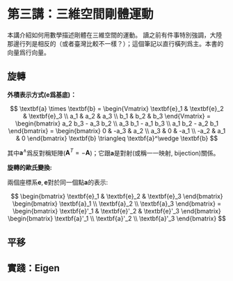 # 第三講：三維空間剛體運動

本講介紹如何用數學描述剛體在三維空間的運動。
讀之前有件事特別強調，大陸那邊行列是相反的（或者臺灣比較不一樣？）；這個筆記以直行橫列爲主。本書的向量爲行向量。

## 旋轉

**外積表示方式($\textbf{e}$爲基底)：**

$$
\textbf{a} \times \textbf{b} =
\begin{Vmatrix}
\textbf{e}_1 & \textbf{e}_2 & \textbf{e}_3 \\
a_1 & a_2 & a_3 \\
b_1 & b_2 & b_3
\end{Vmatrix} =
\begin{bmatrix}
a_2 b_3 - a_3 b_2 \\
a_3 b_1 - a_1 b_3 \\
a_1 b_2 - a_2 b_1
\end{bmatrix} =
\begin{bmatrix}
0 & -a_3 & a_2 \\
a_3 & 0 & -a_1 \\
-a_2 & a_1 & 0
\end{bmatrix} \textbf{b} \triangleq
\textbf{a}^\wedge \textbf{b}
$$

其中$\textbf{a}^\wedge$爲反對稱矩陣($\textbf{A}^T = -\textbf{A}$)；它跟$\textbf{a}$是對射(或稱一一映射, bijection)關係。

**旋轉的歐氏變換:**

兩個座標系$\textbf{e}, \textbf{e}$對於同一個點$\textbf{a}$的表示:

$$
\begin{bmatrix} \textbf{e}_1 & \textbf{e}_2 & \textbf{e}_3 \end{bmatrix}
\begin{bmatrix}
\textbf{a}_1 \\
\textbf{a}_2 \\
\textbf{a}_3
\end{bmatrix} = 
\begin{bmatrix} \textbf{e}'_1 & \textbf{e}'_2 & \textbf{e}'_3 \end{bmatrix}
\begin{bmatrix}
\textbf{a}'_1 \\
\textbf{a}'_2 \\
\textbf{a}'_3
\end{bmatrix}
$$

## 平移

## 實踐：Eigen
